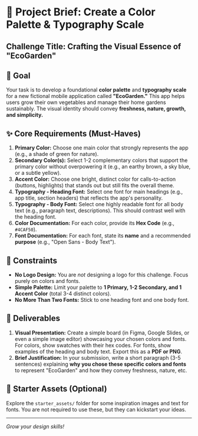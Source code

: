 # 📝 Project Brief: Create a Color Palette & Typography Scale

## Challenge Title: Crafting the Visual Essence of "EcoGarden"

## 🎯 Goal
Your task is to develop a foundational **color palette** and **typography scale** for a new fictional mobile application called **"EcoGarden."** This app helps users grow their own vegetables and manage their home gardens sustainably. The visual identity should convey **freshness, nature, growth, and simplicity.**

## ✨ Core Requirements (Must-Haves)
1.  **Primary Color:** Choose one main color that strongly represents the app (e.g., a shade of green for nature).
2.  **Secondary Color(s):** Select 1-2 complementary colors that support the primary color without overpowering it (e.g., an earthy brown, a sky blue, or a subtle yellow).
3.  **Accent Color:** Choose one bright, distinct color for calls-to-action (buttons, highlights) that stands out but still fits the overall theme.
4.  **Typography - Heading Font:** Select one font for main headings (e.g., app title, section headers) that reflects the app's personality.
5.  **Typography - Body Font:** Select one highly readable font for all body text (e.g., paragraph text, descriptions). This should contrast well with the heading font.
6.  **Color Documentation:** For each color, provide its **Hex Code** (e.g., `#4CAF50`).
7.  **Font Documentation:** For each font, state its **name** and a recommended **purpose** (e.g., "Open Sans - Body Text").

## 🚫 Constraints
* **No Logo Design:** You are *not* designing a logo for this challenge. Focus purely on colors and fonts.
* **Simple Palette:** Limit your palette to **1 Primary, 1-2 Secondary, and 1 Accent Color** (total 3-4 distinct colors).
* **No More Than Two Fonts:** Stick to one heading font and one body font.

## 🚀 Deliverables
1.  **Visual Presentation:** Create a simple board (in Figma, Google Slides, or even a simple image editor) showcasing your chosen colors and fonts. For colors, show swatches with their hex codes. For fonts, show examples of the heading and body text. Export this as a **PDF or PNG**.
2.  **Brief Justification:** In your submission, write a short paragraph (3-5 sentences) explaining **why you chose these specific colors and fonts** to represent "EcoGarden" and how they convey freshness, nature, etc.

## 🔗 Starter Assets (Optional)
Explore the `starter_assets/` folder for some inspiration images and text for fonts. You are not required to use these, but they can kickstart your ideas.

---
*Grow your design skills!*
